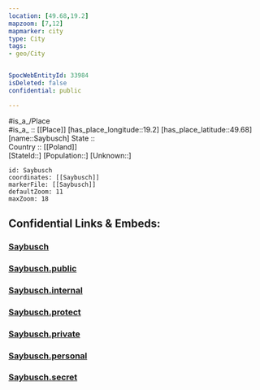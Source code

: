 ```yaml
---
location: [49.68,19.2] 
mapzoom: [7,12] 
mapmarker: city 
type: City
tags:
- geo/City


SpocWebEntityId: 33984
isDeleted: false
confidential: public

---
```

#is_a_/Place  
#is_a_ :: [[Place]] 
[has_place_longitude::19.2] 
[has_place_latitude::49.68] 
[name::Saybusch] 
State ::  
Country :: [[Poland]]  
[StateId::] 
[Population::] 
[Unknown::] 


```leaflet
id: Saybusch
coordinates: [[Saybusch]] 
markerFile: [[Saybusch]] 
defaultZoom: 11 
maxZoom: 18
```


## Confidential Links & Embeds: 

### [Saybusch](/_Standards/Earth/Continent/Europe/Europe~East/Poland/Provinces~Poland/Silesian/City/Saybusch.md) 

### [Saybusch.public](/_public/Earth/Continent/Europe/Europe~East/Poland/Provinces~Poland/Silesian/City/Saybusch.public.md) 

### [Saybusch.internal](/_internal/Earth/Continent/Europe/Europe~East/Poland/Provinces~Poland/Silesian/City/Saybusch.internal.md) 

### [Saybusch.protect](/_protect/Earth/Continent/Europe/Europe~East/Poland/Provinces~Poland/Silesian/City/Saybusch.protect.md) 

### [Saybusch.private](/_private/Earth/Continent/Europe/Europe~East/Poland/Provinces~Poland/Silesian/City/Saybusch.private.md) 

### [Saybusch.personal](/_personal/Earth/Continent/Europe/Europe~East/Poland/Provinces~Poland/Silesian/City/Saybusch.personal.md) 

### [Saybusch.secret](/_secret/Earth/Continent/Europe/Europe~East/Poland/Provinces~Poland/Silesian/City/Saybusch.secret.md)

